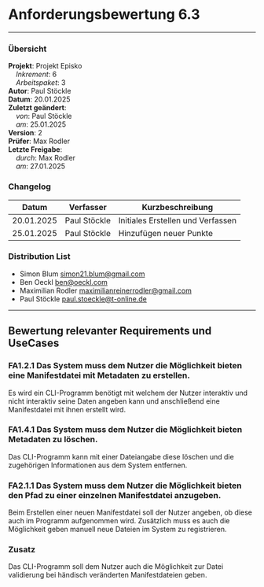 # Anforderungsbewertung 6.3

---

### Übersicht

**Projekt**: Projekt Episko \
&nbsp;&nbsp;&nbsp;&nbsp;_Inkrement_: 6 \
&nbsp;&nbsp;&nbsp;&nbsp;_Arbeitspaket_: 3 \
**Autor**: Paul Stöckle \
**Datum**: 20.01.2025 \
**Zuletzt geändert**: \
&nbsp;&nbsp;&nbsp;&nbsp;_von_: Paul Stöckle \
&nbsp;&nbsp;&nbsp;&nbsp;_am_: 25.01.2025 \
**Version**: 2 \
**Prüfer**: Max Rodler \
**Letzte Freigabe**: \
&nbsp;&nbsp;&nbsp;&nbsp;_durch_: Max Rodler\
&nbsp;&nbsp;&nbsp;&nbsp;_am_: 27.01.2025

### Changelog

| Datum      | Verfasser    | Kurzbeschreibung                  |
|------------|--------------|-----------------------------------|
| 20.01.2025 | Paul Stöckle | Initiales Erstellen und Verfassen |
| 25.01.2025 | Paul Stöckle | Hinzufügen neuer Punkte           |

### Distribution List

- Simon Blum <simon21.blum@gmail.com>
- Ben Oeckl <ben@oeckl.com>
- Maximilian Rodler <maximilianreinerrodler@gmail.com>
- Paul Stöckle <paul.stoeckle@t-online.de>

---

## Bewertung relevanter Requirements und UseCases
### FA1.2.1 Das System muss dem Nutzer die Möglichkeit bieten eine Manifestdatei mit Metadaten zu erstellen.
Es wird ein CLI-Programm benötigt mit welchem der Nutzer interaktiv und nicht interaktiv seine Daten angeben kann und anschließend eine Manifestdatei mit ihnen erstellt wird.
### FA1.4.1 Das System muss dem Nutzer die Möglichkeit bieten Metadaten zu löschen.
Das CLI-Programm kann mit einer Dateiangabe diese löschen und die zugehörigen Informationen aus dem System entfernen.
### FA2.1.1 Das System muss dem Nutzer die Möglichkeit bieten den Pfad zu einer einzelnen Manifestdatei anzugeben.
Beim Erstellen einer neuen Manifestdatei soll der Nutzer angeben, ob diese auch im Programm aufgenommen wird. Zusätzlich muss es auch die Möglichkeit geben manuell neue Dateien im System zu registrieren.
### Zusatz
Das CLI-Programm soll dem Nutzer auch die Möglichkeit zur Datei validierung bei händisch veränderten Manifestdateien geben.

